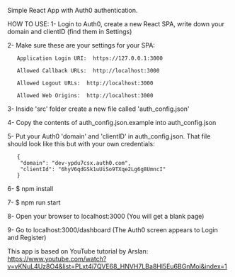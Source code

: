Simple React App with Auth0 authentication.

HOW TO USE:
  1- Login to Auth0, create a new React SPA, write down your domain and clientID (find them in Settings)
  
  2- Make sure these are your settings for your SPA:
  
       Application Login URI:  https://127.0.0.1:3000
       
       Allowed Callback URLs:  http://localhost:3000
       
       Allowed Logout URLs:  http://localhost:3000
       
       Allowed Web Origins:  http://localhost:3000
     
  3- Inside 'src' folder create a new file called 'auth_config.json'
  
  4- Copy the contents of auth_config.json.example into auth_config.json
  
  5- Put your Auth0 'domain' and 'clientID' in auth_config.json. 
     That file should look like this but with your own credentials:
     
       {
        "domain": "dev-ypdu7csx.auth0.com",
        "clientId": "6hyV6qdGSk1uUiSo9TXqe2Lg6g8UmncI"
       }
  
  6- $ npm install
  
  7- $ npm run start
  
  8- Open your browser to localhost:3000 (You will get a blank page)
  
  9- Go to localhost:3000/dashboard (The Auth0 screen appears to Login and Register)
  
  This app is based on YouTube tutorial by Arslan: https://www.youtube.com/watch?v=vKNuL4Uz8O4&list=PLxt4i7QVE68_HNVH7LBa8Hl5Eu6BGnMoi&index=1
  
